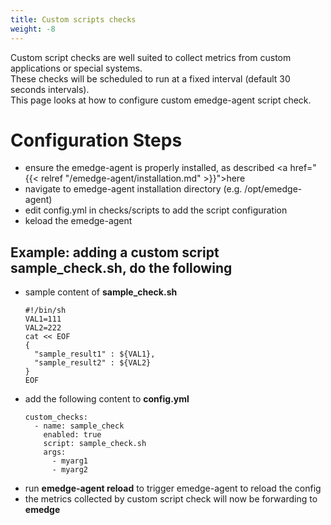 ```yaml
---
title: Custom scripts checks
weight: -8
---
```

Custom script checks are well suited to collect metrics from custom applications or special systems.
<br>
These checks will be scheduled to run at a fixed interval (default 30 seconds intervals).
<br>
This page looks at how to configure custom emedge-agent script check.

# Configuration Steps
- ensure the emedge-agent is properly installed, as described <a href="{{< relref "/emedge-agent/installation.md" >}}">here</a>
- navigate to emedge-agent installation directory (e.g. /opt/emedge-agent)
- edit config.yml in checks/scripts to add the script configuration
- keload the emedge-agent

## Example: adding a custom script sample_check.sh, do the following
  - sample content of **sample_check.sh**
    ```properties
    #!/bin/sh
    VAL1=111
    VAL2=222
    cat << EOF
    {
      "sample_result1" : ${VAL1},
      "sample_result2" : ${VAL2}
    }
    EOF
    ```
  - add the following content to **config.yml**
    ```
    custom_checks:
      - name: sample_check
        enabled: true
        script: sample_check.sh
        args:
          - myarg1
          - myarg2
    ```
  - run **emedge-agent reload** to trigger emedge-agent to reload the config
  - the metrics collected by custom script check will now be forwarding to **emedge**




